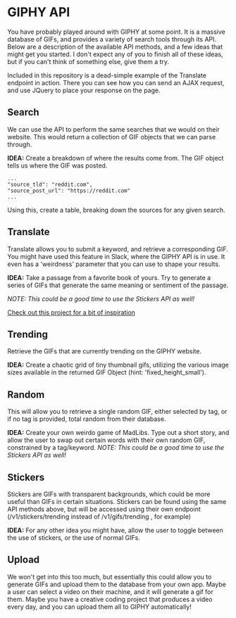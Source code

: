 # GIPHY API

You have probably played around with GIPHY at some point. It is a massive database of
GIFs, and provides a variety of search tools through its API. Below are a description
of the available API methods, and a few ideas that might get you started. I don't expect
any of you to finish all of these ideas, but if you can't think of something else, give
them a try.

Included in this repository is a dead-simple example of the Translate endpoint in action.
There you can see how you can send an AJAX request, and use JQuery to place your
response on the page.

## Search
We can use the API to perform the same searches that we would on
their website. This would return a collection of GIF objects that we can parse through.

**IDEA:** Create a breakdown of where the results come from. The GIF object tells us
where the GIF was posted.

```
...
"source_tld": "reddit.com",
"source_post_url": "https://reddit.com"
...
```

Using this, create a table, breaking down the sources for any given search.

## Translate
Translate allows you to submit a keyword, and retrieve a corresponding GIF. You might
have used this feature in Slack, where the GIPHY API is in use. It even has a 'weirdness'
parameter that you can use to shape your results.

**IDEA:** Take a passage from a favorite book of yours. Try to generate
a series of GIFs that generate the same meaning or sentiment of the passage.

*NOTE: This could be a good time to use the Stickers API as well!*

[Check out this project for a bit of inspiration](https://www.smithsonianmag.com/arts-culture/text-me-ishmael-reading-moby-dick-emoji-180949825/)

## Trending
Retrieve the GIFs that are currently trending on the GIPHY website.

**IDEA:** Create a chaotic grid of tiny thumbnail gifs, utilizing the various image
sizes available in the returned GIF Object (hint: 'fixed_height_small').

## Random
This will allow you to retrieve a single random GIF, either selected by tag, or
if no tag is provided, total random from their database.

**IDEA:** Create your own weirdo game of MadLibs. Type out a short story, and allow the
user to swap out certain words with their own random GIF, constrained by a tag/keyword.
*NOTE: This could be a good time to use the Stickers API as well!*

## Stickers
Stickers are GIFs with transparent backgrounds, which could be more useful than
GIFs in certain situations. Stickers can be found using the same API methods above,
but will be accessed using their own endpoint (/v1/stickers/trending instead of /v1/gifs/trending , for example)

**IDEA:** For any other idea you might have, allow the user to toggle between the use
of stickers, or the use of normal GIFs.


## Upload
We won't get into this too much, but essentially this could allow you to generate
GIFs and upload them to the database from your own app. Maybe a user can select a video
on their machine, and it will generate a gif for them. Maybe you have a creative coding
project that produces a video every day, and you can upload them all to GIPHY automatically!
